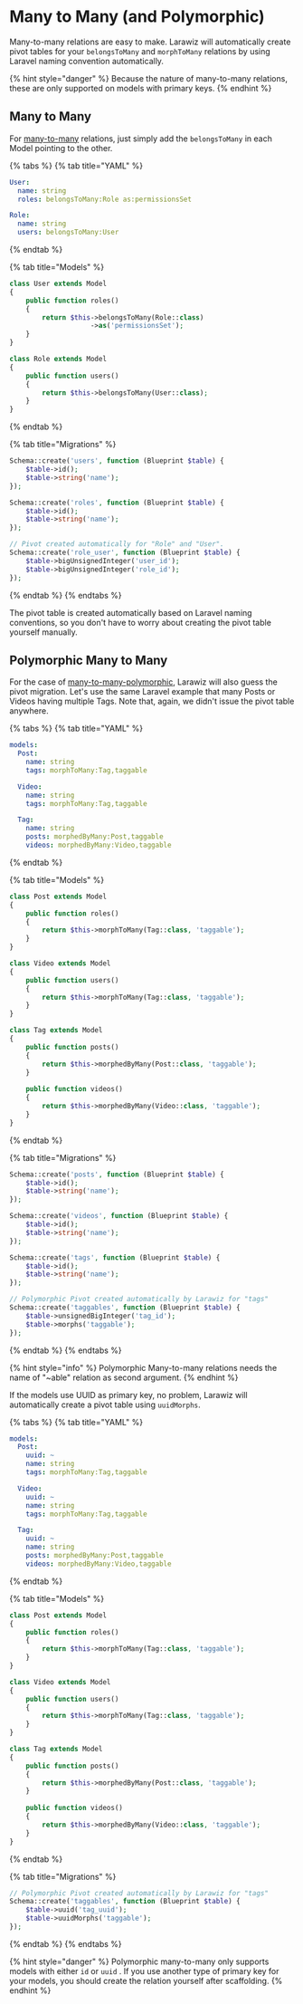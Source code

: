 # Many to Many \(and Polymorphic\)

Many-to-many relations are easy to make. Larawiz will automatically create pivot tables for your `belongsToMany` and `morphToMany` relations by using Laravel naming convention automatically.

{% hint style="danger" %}
Because the nature of many-to-many relations, these are only supported on models with primary keys.
{% endhint %}

## Many to Many

For [many-to-many](https://laravel.com/docs/7.x/eloquent-relationships#many-to-many) relations, just simply add the `belongsToMany` in each Model pointing to the other.

{% tabs %}
{% tab title="YAML" %}
```yaml
User:
  name: string
  roles: belongsToMany:Role as:permissionsSet

Role:
  name: string
  users: belongsToMany:User
```
{% endtab %}

{% tab title="Models" %}
```php
class User extends Model
{
    public function roles()
    {
        return $this->belongsToMany(Role::class)
                    ->as('permissionsSet');
    }
}

class Role extends Model
{
    public function users()
    {
        return $this->belongsToMany(User::class);
    }
}
```
{% endtab %}

{% tab title="Migrations" %}
```php
Schema::create('users', function (Blueprint $table) {
    $table->id();
    $table->string('name');
});

Schema::create('roles', function (Blueprint $table) {
    $table->id();
    $table->string('name');
});

// Pivot created automatically for "Role" and "User".
Schema::create('role_user', function (Blueprint $table) {
    $table->bigUnsignedInteger('user_id');
    $table->bigUnsignedInteger('role_id');
});
```
{% endtab %}
{% endtabs %}

The pivot table is created automatically based on Laravel naming conventions, so you don't have to worry about creating the pivot table yourself manually.

## Polymorphic Many to Many

For the case of [many-to-many-polymorphic](https://laravel.com/docs/7.x/eloquent-relationships#many-to-many-polymorphic-relations), Larawiz will also guess the pivot migration. Let's use the same Laravel example that many Posts or Videos having multiple Tags. Note that, again, we didn't issue the pivot table anywhere.

{% tabs %}
{% tab title="YAML" %}
```yaml
models:
  Post:
    name: string
    tags: morphToMany:Tag,taggable

  Video:
    name: string
    tags: morphToMany:Tag,taggable

  Tag:
    name: string
    posts: morphedByMany:Post,taggable
    videos: morphedByMany:Video,taggable
```
{% endtab %}

{% tab title="Models" %}
```php
class Post extends Model
{
    public function roles()
    {
        return $this->morphToMany(Tag::class, 'taggable');
    }
}

class Video extends Model
{
    public function users()
    {
        return $this->morphToMany(Tag::class, 'taggable');
    }
}

class Tag extends Model
{
    public function posts()
    {
        return $this->morphedByMany(Post::class, 'taggable');
    }
    
    public function videos()
    {
        return $this->morphedByMany(Video::class, 'taggable');
    }
}
```
{% endtab %}

{% tab title="Migrations" %}
```php
Schema::create('posts', function (Blueprint $table) {
    $table->id();
    $table->string('name');
});

Schema::create('videos', function (Blueprint $table) {
    $table->id();
    $table->string('name');
});

Schema::create('tags', function (Blueprint $table) {
    $table->id();
    $table->string('name');
});

// Polymorphic Pivot created automatically by Larawiz for "tags"
Schema::create('taggables', function (Blueprint $table) {
    $table->unsignedBigInteger('tag_id');
    $table->morphs('taggable');
});
```
{% endtab %}
{% endtabs %}

{% hint style="info" %}
Polymorphic Many-to-many relations needs the name of "~able" relation as second argument.
{% endhint %}

If the models use UUID as primary key, no problem, Larawiz will automatically create a pivot table using `uuidMorphs`.

{% tabs %}
{% tab title="YAML" %}
```yaml
models:
  Post:
    uuid: ~
    name: string
    tags: morphToMany:Tag,taggable

  Video:
    uuid: ~
    name: string
    tags: morphToMany:Tag,taggable

  Tag:
    uuid: ~
    name: string
    posts: morphedByMany:Post,taggable
    videos: morphedByMany:Video,taggable
```
{% endtab %}

{% tab title="Models" %}
```php
class Post extends Model
{
    public function roles()
    {
        return $this->morphToMany(Tag::class, 'taggable');
    }
}

class Video extends Model
{
    public function users()
    {
        return $this->morphToMany(Tag::class, 'taggable');
    }
}

class Tag extends Model
{
    public function posts()
    {
        return $this->morphedByMany(Post::class, 'taggable');
    }
    
    public function videos()
    {
        return $this->morphedByMany(Video::class, 'taggable');
    }
}
```
{% endtab %}

{% tab title="Migrations" %}
```php
// Polymorphic Pivot created automatically by Larawiz for "tags"
Schema::create('taggables', function (Blueprint $table) {
    $table->uuid('tag_uuid');
    $table->uuidMorphs('taggable');
});
```
{% endtab %}
{% endtabs %}

{% hint style="danger" %}
Polymorphic many-to-many only supports models with either `id` or `uuid` . If you use another type of primary key for your models, you should create the relation yourself after scaffolding.
{% endhint %}

